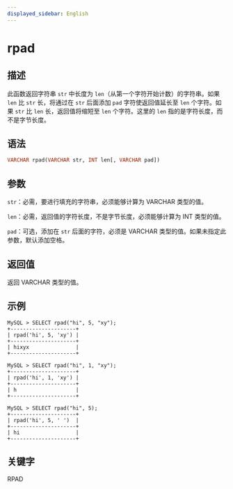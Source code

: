 ```yaml
---
displayed_sidebar: English
---
```


# rpad

## 描述

此函数返回字符串 `str` 中长度为 `len`（从第一个字符开始计数）的字符串。如果 `len` 比 `str` 长，将通过在 `str` 后面添加 `pad` 字符使返回值延长至 `len` 个字符。如果 `str` 比 `len` 长，返回值将缩短至 `len` 个字符。这里的 `len` 指的是字符长度，而不是字节长度。

## 语法

```Haskell
VARCHAR rpad(VARCHAR str, INT len[, VARCHAR pad])
```

## 参数

`str`：必需，要进行填充的字符串，必须能够计算为 VARCHAR 类型的值。

`len`：必需，返回值的字符长度，不是字节长度，必须能够计算为 INT 类型的值。

`pad`：可选，添加在 `str` 后面的字符，必须是 VARCHAR 类型的值。如果未指定此参数，默认添加空格。

## 返回值

返回 VARCHAR 类型的值。

## 示例

```Plain
MySQL > SELECT rpad("hi", 5, "xy");
+---------------------+
| rpad('hi', 5, 'xy') |
+---------------------+
| hixyx               |
+---------------------+

MySQL > SELECT rpad("hi", 1, "xy");
+---------------------+
| rpad('hi', 1, 'xy') |
+---------------------+
| h                   |
+---------------------+

MySQL > SELECT rpad("hi", 5);
+---------------------+
| rpad('hi', 5, ' ')  |
+---------------------+
| hi                  |
+---------------------+
```

## 关键字

RPAD
